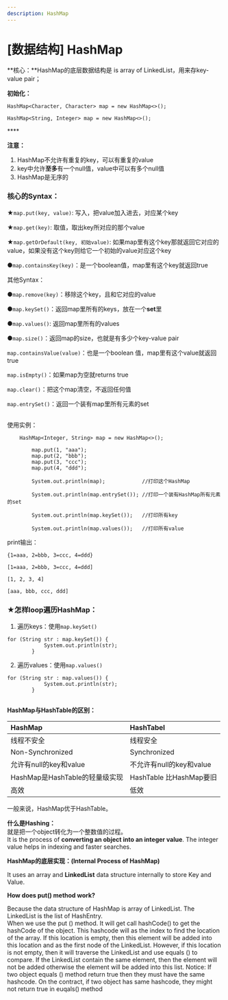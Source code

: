 ```yaml
---
description: HashMap
---
```


# \[数据结构\] HashMap

**核心：**HashMap的底层数据结构是 is array of LinkedList，用来存key-value pair；

**初始化：**

`HashMap<Character, Character> map = new HashMap<>();`

`HashMap<String, Integer> map = new HashMap<>();`

\*\*\*\*

**注意：**   
1. HashMap不允许有重复的key，可以有重复的value   
2. key中允许**至多**有一个null值，value中可以有多个null值   
3. HashMap是无序的



### **核心的Syntax：** 

★`map.put(key, value)`: 写入，把value加入进去，对应某个key 

★`map.get(key)`: 取值，取出key所对应的那个value 

★`map.getOrDefault(key, 初始value)`: 如果map里有这个key那就返回它对应的value，如果没有这个key则给它一个初始的value对应这个key

●`map.containsKey(key)`：是一个boolean值，map里有这个key就返回true 





其他Syntax：

●`map.remove(key)`：移除这个key，且和它对应的value

●`map.keySet()`：返回map里所有的keys，放在一个**set**里

●`map.values()`: 返回map里所有的values

●`map.size()`：返回map的size，也就是有多少个key-value pair

`map.containsValue(value)`：也是一个boolean 值，map里有这个value就返回true 

`map.isEmpty()`：如果map为空就returns true 

`map.clear()`：把这个map清空，不返回任何值

`map.entrySet()`：返回一个装有map里所有元素的set 

## 

使用实例：

```text
    HashMap<Integer, String> map = new HashMap<>();
		
		map.put(1, "aaa");
		map.put(2, "bbb");
		map.put(3, "ccc");
		map.put(4, "ddd");

		System.out.println(map);            //打印这个HashMap
		
		System.out.println(map.entrySet()); //打印一个装有HashMap所有元素的set 
		
		System.out.println(map.keySet());   //打印所有key
		
		System.out.println(map.values());   //打印所有value
```

print输出：

`{1=aaa, 2=bbb, 3=ccc, 4=ddd}`

`[1=aaa, 2=bbb, 3=ccc, 4=ddd]`

`[1, 2, 3, 4]`

`[aaa, bbb, ccc, ddd]`

    

### **★怎样loop遍历HashMap：**

1. 遍历keys：使用`map.keySet()`

```text
for (String str : map.keySet()) {
			System.out.println(str);
		}
```

2. 遍历values：使用`map.values()`

```text
for (String str : map.values()) {
			System.out.println(str);
		}
```



##  

**HashMap与HashTable的区别：**

| **HashMap** | **HashTabel** |
| :--- | :--- |
| 线程不安全 | 线程安全 |
| Non-Synchronized | Synchronized |
| 允许有null的key和value | 不允许有null的key和value |
| HashMap是HashTable的轻量级实现 | HashTable 比HashMap要旧     |
| 高效 | 低效 |



一般来说，HashMap优于HashTable。









**什么是Hashing：**  
就是把一个object转化为一个整数值的过程。  
It is the process of **converting an object into an integer value**. The integer value helps in indexing and faster searches.



**HashMap的底层实现：\(Internal Process of HashMap\)**

It uses an array and **LinkedList** data structure internally to store Key and Value.



**How does put\(\) method work?** 

Because the data structure of HashMap is array of LinkedList. The LinkedList is the list of HashEntry.   
When we use the put \(\) method. It will get call hashCode\(\) to get the hashCode of the object. This hashcode will as the index to find the location of the array. If this location is empty, then this element will be added into this location and as the first node of the LinkedList. However, if this location is not empty, then it will traverse the LinkedList and use equals \(\) to compare. If the LinkedList contain the same element, then the element will not be added otherwise the element will be added into this list. Notice: If two object equals \(\) method return true then they must have the same hashcode. On the contract, if two object has same hashcode, they might not return true in euqals\(\) method







